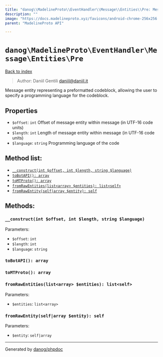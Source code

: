 ```yaml
---
title: "danog\\MadelineProto\\EventHandler\\Message\\Entities\\Pre: Message entity representing a preformatted codeblock, allowing the user to specify a programming language for the codeblock."
description: ""
image: "https://docs.madelineproto.xyz/favicons/android-chrome-256x256.png"
parent: "MadelineProto API"

---
```

# `danog\MadelineProto\EventHandler\Message\Entities\Pre`
[Back to index](../../../../../index.html)

> Author: Daniil Gentili <daniil@daniil.it>  
  

Message entity representing a preformatted codeblock, allowing the user to specify a programming language for the codeblock.  



## Properties
* `$offset`: `int` Offset of message entity within message (in UTF-16 code units)
* `$length`: `int` Length of message entity within message (in UTF-16 code units)
* `$language`: `string` Programming language of the code

## Method list:
* [`__construct(int $offset, int $length, string $language)`](#__construct)
* [`toBotAPI(): array`](#toBotAPI)
* [`toMTProto(): array`](#toMTProto)
* [`fromRawEntities(list<array> $entities): list<self>`](#fromRawEntities)
* [`fromRawEntity(self|array $entity): self`](#fromRawEntity)

## Methods:
### <a name="__construct"></a> `__construct(int $offset, int $length, string $language)`




Parameters:

* `$offset`: `int`   
* `$length`: `int`   
* `$language`: `string`   



### <a name="toBotAPI"></a> `toBotAPI(): array`





### <a name="toMTProto"></a> `toMTProto(): array`





### <a name="fromRawEntities"></a> `fromRawEntities(list<array> $entities): list<self>`




Parameters:

* `$entities`: `list<array>`   



### <a name="fromRawEntity"></a> `fromRawEntity(self|array $entity): self`




Parameters:

* `$entity`: `self|array`   



---
Generated by [danog/phpdoc](https://phpdoc.daniil.it)
